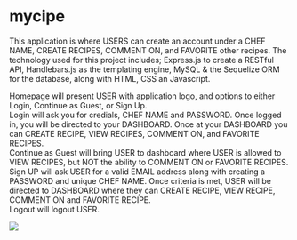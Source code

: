 # mycipe

This application is where USERS can create an account under a CHEF NAME, CREATE RECIPES, COMMENT ON, and FAVORITE other recipes.  The technology used for this project includes; Express.js to create a RESTful API, Handlebars.js as the templating engine, MySQL & the Sequelize ORM for the database, along with HTML, CSS an Javascript.<br>

Homepage will present USER with application logo, and options to either Login, Continue as Guest, or Sign Up.<br>
Login will ask you for credials, CHEF NAME and PASSWORD.  Once logged in, you will be directed to your DASHBOARD.  Once at your DASHBOARD you can CREATE RECIPE, VIEW RECIPES, COMMENT ON, and FAVORITE RECIPES.<br>
Continue as Guest will bring USER to dashboard where USER is allowed to VIEW RECIPES, but NOT the ability to COMMENT ON or FAVORITE RECIPES.<br>
Sign UP will ask USER for a valid EMAIL address along with creating a PASSWORD and unique CHEF NAME.  Once criteria is met, USER will be directed to DASHBOARD where they can CREATE RECIPE, VIEW RECIPE, COMMENT ON and FAVORITE RECIPE.<br>
Logout will logout USER.<br>




<img src="https://i.imgur.com/UhQk31V.png">